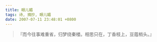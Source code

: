```yaml
---
title: 眼儿媚
tags: 诗, 摘抄, 眼儿媚
date: 2007-07-11 23:48:01 +0800
---
```



> 『而今往事难重省，归梦绕秦楼。相思只在，丁香枝上，豆蔻梢头。』

